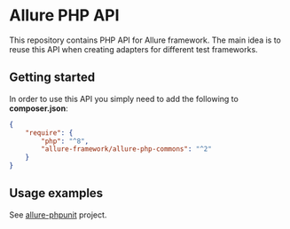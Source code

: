 # Allure PHP API
This repository contains PHP API for Allure framework. The main idea is to reuse this API when creating adapters for different test frameworks.

## Getting started
In order to use this API you simply need to add the following to **composer.json**:
```json
{
    "require": {
        "php": "^8",
        "allure-framework/allure-php-commons": "^2"
    }
}
```

## Usage examples
See [allure-phpunit](https://github.com/allure-framework/allure-phpunit) project.